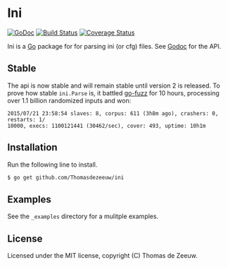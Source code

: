 # Ini

[![GoDoc](https://godoc.org/github.com/Thomasdezeeuw/ini?status.svg)](https://godoc.org/github.com/Thomasdezeeuw/ini)
[![Build Status](https://travis-ci.org/Thomasdezeeuw/ini.png?branch=master)](https://travis-ci.org/Thomasdezeeuw/ini)
[![Coverage Status](https://coveralls.io/repos/Thomasdezeeuw/ini/badge.svg?branch=master&service=github)](https://coveralls.io/github/Thomasdezeeuw/ini?branch=master)

Ini is a [Go](https://golang.org/) package for for parsing ini (or cfg) files.
See [Godoc](https://godoc.org/github.com/Thomasdezeeuw/ini) for the API.

## Stable

The api is now stable and will remain stable until version 2 is released. To
prove how stable `ini.Parse` is, it battled [go-fuzz](https://github.com/dvyukov/go-fuzz)
for 10 hours, processing over 1.1 billion randomized inputs and won:

```
2015/07/21 23:58:54 slaves: 8, corpus: 611 (3h8m ago), crashers: 0, restarts: 1/
10000, execs: 1100121441 (30462/sec), cover: 493, uptime: 10h1m
```

## Installation

Run the following line to install.

```bash
$ go get github.com/Thomasdezeeuw/ini
```

## Examples

See the `_examples` directory for a mulitple examples.

## License

Licensed under the MIT license, copyright (C) Thomas de Zeeuw.

